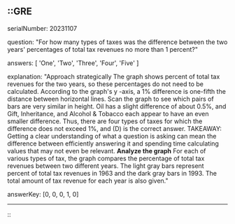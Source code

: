 ::GRE
---

serialNumber: 20231107

question: "For how many types of taxes was the difference between the two years' percentages of total tax revenues no more than 1 percent?"

answers: [
  'One',
  'Two',
  'Three',
  'Four',
  'Five'
]

explanation: "Approach strategically The graph shows percent of total tax revenues for the two years, so these percentages do not need to be calculated. According to the graph's y -axis, a 1% difference is one-fifth the distance between horizontal lines. Scan the graph to see which pairs of bars are very similar in height. Oil has a slight difference of about 0.5%, and Gift, Inheritance, and Alcohol &amp; Tobacco each appear to have an even smaller difference. Thus, there are four types of taxes for which the difference does not exceed 1%, and (D) is the correct answer. TAKEAWAY: Getting a clear understanding of what a question is asking can mean the difference between efficiently answering it and spending time calculating values that may not even be relevant. <strong>Analyze the graph</strong> For each of various types of tax, the graph compares the percentage of total tax revenues between two different years. The light gray bars represent percent of total tax revenues in 1963 and the dark gray bars in 1993. The total amount of tax revenue for each year is also given."

answerKey: [0, 0, 0, 1, 0]

---
::